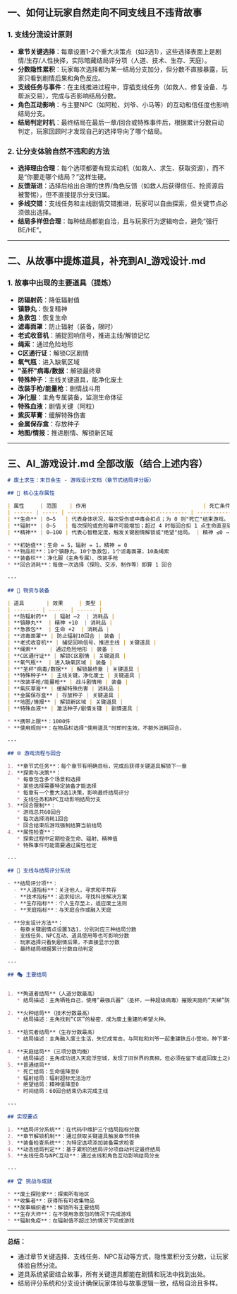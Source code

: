 ## 一、如何让玩家自然走向不同支线且不违背故事

### 1. 支线分流设计原则

- **章节关键选择**：每章设置1-2个重大决策点（如3选1），这些选择表面上是剧情/生存/人性抉择，实际暗藏结局评分项（人道、技术、生存、天庭）。
- **分数隐性累积**：玩家每次选择都为某一结局分支加分，但分数不直接暴露，玩家只看到剧情后果和角色反应。
- **支线任务与事件**：在主线推进过程中，穿插支线任务（如救人、修复设备、与帮派交易），完成与否影响结局分数。
- **角色互动影响**：与主要NPC（如阿粒、刘爷、小马等）的互动和信任度也影响结局分支。
- **结局判定时机**：最终结局在最后一章/回合或特殊事件后，根据累计分数自动判定，玩家回顾时才发现自己的选择导向了哪个结局。

### 2. 让分支体验自然不违和的方法

- **选择理由合理**：每个选项都要有现实动机（如救人、求生、获取资源），而不是“你要走哪个结局？”这样生硬。
- **反馈渐进**：选择后给出合理的世界/角色反馈（如救人后获得信任、抢资源后被警惕），但不直接提示分支归属。
- **多线交错**：支线任务和主线剧情交错推进，玩家可以自由探索，但关键节点必须做出选择。
- **结局多样但合理**：每种结局都能自洽，且与玩家行为逻辑吻合，避免“强行BE/HE”。

---

## 二、从故事中提炼道具，补充到AI_游戏设计.md

### 1. 故事中出现的主要道具（提炼）

- **防辐射药**：降低辐射值
- **镇静丸**：恢复精神
- **急救包**：恢复生命
- **滤毒面罩**：防止辐射（装备，限时）
- **老式收音机**：捕捉回响信号，推进主线/解锁记忆
- **绳索**：通过危险地形
- **C区通行证**：解锁C区剧情
- **氧气瓶**：进入缺氧区域
- **"圣杯"病毒/数据**：解锁最终章
- **特殊种子**：主线关键道具，能净化废土
- **改装手枪/能量枪**：剧情战斗用
- **净化服**：主角专属装备，监测生命体征
- **特殊血液**：剧情关键（阿粒）
- **紫灰草膏**：缓解特殊伤害
- **金属保存盒**：存放种子
- **地图/情报**：推进剧情、解锁新区域

---

## 三、AI_游戏设计.md 全部改版（结合上述内容）

```markdown
# 废土求生：末日余生 - 游戏设计文档（章节式结局评分版）

## 🎲 核心生存属性

| 属性     | 范围    | 作用                                     | 死亡条件              |
| ------ | ----- | -------------------------------------- | ----------------- |
| **生命** | 0–5   | 代表身体状况，每次受伤或中毒会扣点；为 0 则"死亡"结束游戏。       | 生命＝0 → 立即进入"死亡"结局 |
| **辐射** | 0–5   | 每次探险或危险事件可能增加；超过 4 时每回合扣 1 点生命直至辐射被清除。 | 辐射 ≥5 → 每回合扣 1 生命 |
| **精神** | 0–100 | 代表心智稳定度，触发关键剧情解锁或"绝望"结局。 | 精神 ≤0 → 触发"绝望"结局 |

* **初始值**：生命 = 5，辐射 = 1，精神 = 0
* **物品栏**：10个镇静丸，10个急救包，1个滤毒面罩，10条绳索
* **装备栏**：净化服（主角专属）、改装手枪
* **回合消耗**：每做一次选择（探险、交涉、制作等）即算 1 回合

---

## 🧰 物资与装备

| 道具       | 效果     | 类型 |
| -------- | ------ | ------ |
| **防辐射药**  | 辐射 –2  | 消耗品 |
| **镇静丸**  | 精神 +10  | 消耗品 |
| **急救包**  | 生命 +2  | 消耗品 |
| **滤毒面罩** | 防止辐射10回合 | 装备 |
| **老式收音机** | 捕捉回响信号，推进主线 | 关键道具 |
| **绳索**    | 通过危险地形 | 装备 |
| **C区通行证** | 解锁C区剧情 | 关键道具 |
| **氧气瓶**  | 进入缺氧区域 | 装备 |
| **"圣杯"病毒/数据** | 解锁最终章 | 关键道具 |
| **特殊种子** | 主线关键，净化废土 | 关键道具 |
| **改装手枪/能量枪** | 战斗剧情用 | 装备 |
| **紫灰草膏** | 缓解特殊伤害 | 消耗品 |
| **金属保存盒** | 存放种子 | 关键道具 |
| **地图/情报** | 解锁新区域 | 关键道具 |
| **特殊血液** | 激活种子/剧情关键 | 剧情道具 |

* **携带上限**：1000件
* **使用规则**：在物品栏选择"使用道具"时即时生效，不额外消耗回合。

---

## 🌐 游戏流程与回合

1. **章节式任务**：每个章节有明确目标，完成后获得关键道具解锁下一章
2. **探索与决策**：
   * 每章包含多个场景和选择
   * 某些选择需要特定装备才能选择
   * 每章有一个重大3选1决策，影响最终结局评分
   * 支线任务和NPC互动影响结局分支
3. **回合限制**：
   * 游戏总共60回合
   * 每次选择消耗1回合
   * 回合结束后游戏强制结算当前结局
4. **属性检查**：
   * 探索过程中定期检查生命、辐射、精神值
   * 特殊事件可能需要通过属性检定

---

## 🧩 支线与结局评分系统

- **结局评分项**：
  - **人道指标**：关注他人，寻求和平共存
  - **技术指标**：追求知识，寻找科技解决方案
  - **生存指标**：个人生存至上，适应废土法则
  - **天庭指标**：与天庭合作或融入天庭

- **分支设计方法**：
  - 每章关键剧情点设置3选1，分别对应三种结局分数
  - 支线任务、NPC互动、道具使用等也可影响分数
  - 玩家选择只看到剧情后果，不直接显示分数
  - 最终结局根据累计分数自动判定

---

## 🎭 主要结局


1. **殉道者结局**（人道分数最高）
   * 结局描述：主角牺牲自己，使用“最强兵器”（圣杯，一种超级病毒）摧毁天庭的“天梯”防护网。

2. **火种结局**（技术分数最高）
   * 结局描述：主角找到“C区”的秘密，成为废土重建的希望火种。

3. **拾荒者结局**（生存分数最高）
   * 结局描述：主角融入废土生活，失忆成常态，与阿粒和刘爷一起重建铁丘小营地，种下第一棵草。  

4. **天庭结局**（三项分数均衡）
   * 结局描述：主角成功进入天庭浮空城，发现了旧世界的真相，但必须在留下或返回废土之间做出选择。  
5. **普通结局**
   * 死亡结局：生命值降至0
   * 辐射结局：辐射超标无法治疗
   * 绝望结局：精神值降至0
   * 时间结局：60回合结束仍未完成主线

---

## 实现要点

1. **结局评分系统**：在代码中维护三个结局指标分数
2. **章节解锁机制**：通过获取关键道具触发章节转换
3. **装备检查系统**：为特定选项添加装备需求检查
4. **动态结局判定**：基于累积的结局评分项自动判定最终结局
5. **支线任务与NPC互动**：通过支线和角色互动影响结局分支

---

## 🏆 挑战与成就

* **废土探险家**：探索所有地区
* **收集者**：获得所有可收集物品
* **故事编织者**：解锁所有主要结局
* **生存大师**：在不使用急救包的情况下完成游戏
* **辐射免疫**：在辐射值不超过3的情况下完成游戏
```

---

**总结：**
- 通过章节关键选择、支线任务、NPC互动等方式，隐性累积分支分数，让玩家体验自然分流。
- 道具系统紧密结合故事，所有关键道具都能在剧情和玩法中找到出处。
- 结局评分系统和分支设计确保玩家体验与故事逻辑一致，结局自洽且多样。